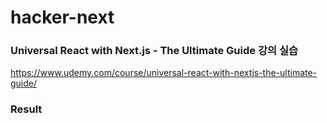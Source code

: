 # hacker-next

### Universal React with Next.js - The Ultimate Guide 강의 실습

https://www.udemy.com/course/universal-react-with-nextjs-the-ultimate-guide/


### Result

